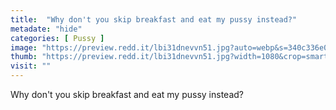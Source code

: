 ```yaml
---
title:  "Why don't you skip breakfast and eat my pussy instead?"
metadate: "hide"
categories: [ Pussy ]
image: "https://preview.redd.it/lbi31dnevvn51.jpg?auto=webp&s=340c336e0eb0a4d71910b733d053b398369f1766"
thumb: "https://preview.redd.it/lbi31dnevvn51.jpg?width=1080&crop=smart&auto=webp&s=a4471e6f31ca71788fe89c92a7b7a37ed03a6049"
visit: ""
---
```

Why don't you skip breakfast and eat my pussy instead?
